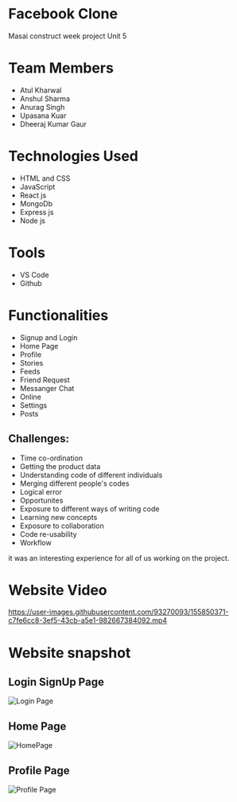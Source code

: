 # Facebook Clone
Masai construct week project Unit 5

# Team Members
* Atul Kharwal
* Anshul Sharma
* Anurag Singh
* Upasana Kuar
* Dheeraj Kumar Gaur

# Technologies Used
* HTML and CSS
* JavaScript
* React js
* MongoDb
* Express js
* Node js

# Tools
* VS Code
* Github

# Functionalities
* Signup and Login
* Home Page
* Profile
* Stories
* Feeds
* Friend Request
* Messanger Chat
* Online 
* Settings
* Posts


## Challenges:
- Time co-ordination
- Getting the product data
- Understanding code of different individuals
- Merging different people's codes
- Logical error
- Opportunites
- Exposure to different ways of writing code
- Learning new concepts
- Exposure to collaboration
- Code re-usability
- Workflow

it was an interesting experience for all of us working on the project.




# Website Video

https://user-images.githubusercontent.com/93270093/155850371-c7fe6cc8-3ef5-43cb-a5e1-982667384092.mp4


# Website snapshot

## Login SignUp Page
![Login Page](https://user-images.githubusercontent.com/93270093/155850726-143ef825-783f-41cd-b05f-4a5750c7af75.png)


## Home Page
![HomePage](https://user-images.githubusercontent.com/93270093/155849977-28da0732-dafb-48c7-a7d5-f630e8f4fb0d.png)

## Profile Page
![Profile Page](https://user-images.githubusercontent.com/93270093/155850684-11ff2eb3-734e-473a-9673-357b9dda6258.png)

